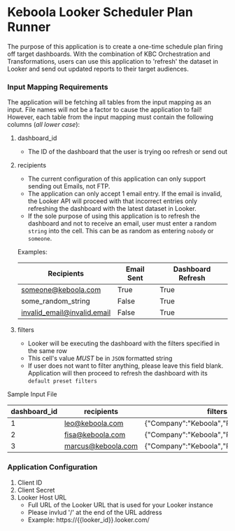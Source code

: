 # Keboola Looker Scheduler Plan Runner

The purpose of this application is to create a one-time schedule plan firing off target dashboards. With the combination of KBC Orchestration and Transformations, users can use this application to 'refresh' the dataset in Looker and send out updated reports to their target audiences. 

### Input Mapping Requirements

The application will be fetching all tables from the input mapping as an input. File names will not be a factor to cause the application to fail! However, each table from the input mapping must contain the following columns (*all lower case*):

  1. dashboard_id

      - The ID of the dashboard that the user is trying oo refresh or send out
  
  2. recipients

      - The current configuration of this application can only support sending out Emails, not FTP.
      - The application can only accept 1 email entry. If the email is invalid, the Looker API will proceed with that incorrect entries only refreshing the dashboard with the latest dataset in Looker.
      - If the sole purpose of using this application is to refresh the dashboard and not to receive an email, user must enter a random `string` into the cell. This can be as random as entering `nobody` or `someone`.

      Examples:

      |Recipients|Email Sent|Dashboard Refresh|
      |-|-|-|
      someone@keboola.com|True|True
      some_random_string|False|True
      invalid_email@invalid.email|False|True

  3. filters

      - Looker will be executing the dashboard with the filters specified in the same row
      - This cell's value *MUST* be in `JSON` formatted string
      - If user does not want to filter anything, please leave this field blank. Application will then proceed to refresh the dashboard with its `default preset filters`

Sample Input File

|dashboard_id|recipients|filters|
|-|-|-|
|1|leo@keboola.com|{"Company":"Keboola","Position":"Ninja"}|
|2|fisa@keboola.com|{"Company":"Keboola","Position":"Master"}|
|3|marcus@keboola.com|{"Company":"Keboola","Position":"Chef"}|


### Application Configuration

1. Client ID
2. Client Secret
3. Looker Host URL
    - Full URL of the Looker URL that is used for your Looker instance
    - Please invlud '/' at the end of the URL address
    - Example: https://{{looker_id}}.looker.com/

